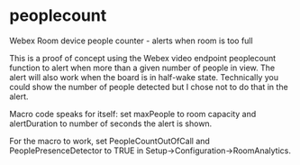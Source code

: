 # peoplecount
Webex Room device people counter - alerts when room is too full

This is a proof of concept using the Webex video endpoint peoplecount function to alert when more than a given number of people in view. The alert will also work when the board is in half-wake state. Technically you could show the number of people detected but I chose not to do that in the alert.

Macro code speaks for itself: set maxPeople to room capacity and alertDuration to number of seconds the alert is shown.

For the macro to work, set PeopleCountOutOfCall and PeoplePresenceDetector to TRUE in Setup->Configuration->RoomAnalytics.
